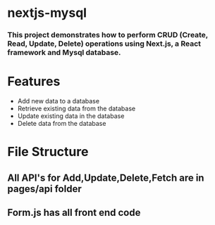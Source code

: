 # nextjs-mysql
### This project demonstrates how to perform CRUD (Create, Read, Update, Delete) operations using Next.js, a React framework and Mysql database.
# Features
+ Add new data to a database
+ Retrieve existing data from the database
+ Update existing data in the database
+ Delete data from the database
# File Structure
## All API's for Add,Update,Delete,Fetch are in pages/api folder
## Form.js has all front end code 


